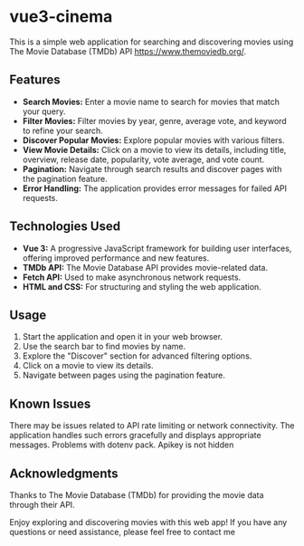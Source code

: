 # vue3-cinema

This is a simple web application for searching and discovering movies using The Movie Database (TMDb) API https://www.themoviedb.org/.

## Features

- **Search Movies:** Enter a movie name to search for movies that match your query.
- **Filter Movies:** Filter movies by year, genre, average vote, and keyword to refine your search.
- **Discover Popular Movies:** Explore popular movies with various filters.
- **View Movie Details:** Click on a movie to view its details, including title, overview, release date, popularity, vote average, and vote count.
- **Pagination:** Navigate through search results and discover pages with the pagination feature.
- **Error Handling:** The application provides error messages for failed API requests.

## Technologies Used

- **Vue 3:** A progressive JavaScript framework for building user interfaces, offering improved performance and new features.
- **TMDb API:** The Movie Database API provides movie-related data.
- **Fetch API:** Used to make asynchronous network requests.
- **HTML and CSS:** For structuring and styling the web application.


## Usage

1. Start the application and open it in your web browser.
2. Use the search bar to find movies by name.
3. Explore the "Discover" section for advanced filtering options.
4. Click on a movie to view its details.
5. Navigate between pages using the pagination feature.

## Known Issues

There may be issues related to API rate limiting or network connectivity. The application handles such errors gracefully and displays appropriate messages.
Problems with dotenv pack. Apikey is not hidden


## Acknowledgments

Thanks to The Movie Database (TMDb) for providing the movie data through their API.

Enjoy exploring and discovering movies with this web app! If you have any questions or need assistance, please feel free to contact me
